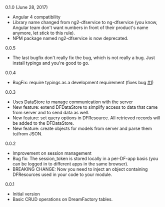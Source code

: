 0.1.0 (June 28, 2017)
- Angular 4 compatibility
- Library name changed from ng2-dfservice to ng-dfservice (you know, Angular team don't want numbers in front of their product's name anymore, let stick to this rule). 
- NPM package named ng2-dfservice is now deprecated.

0.0.5 
- The last bugfix don't really fix the bug, which is not really a bug. Just install typings and you're good to go.

0.0.4
- BugFix: require typings as a development requirement (fixes bug [#1](https://github.com/elvisfernandes/ng2-dfservice/issues/1))

0.0.3
- Uses DataStore to manage communication with the server
- New feature: extend DFDataStore to simplify access to data that came from server and to send data as well.
- New feature: set query options in DFResource. All retrieved records will be added to the DFDataStore.
- New feature: create objects for models from server and parse them to/from JSON. 

0.0.2
- Improvement on session management
- Bug fix: The session_token is stored locally in a per-DF-app basis (you can be logged in to different apps in the same browser).  
- BREAKING CHANGE: Now you need to inject an object containing DFResources used in your code to your module.

0.0.1
- Initial version
- Basic CRUD operations on DreamFactory tables.